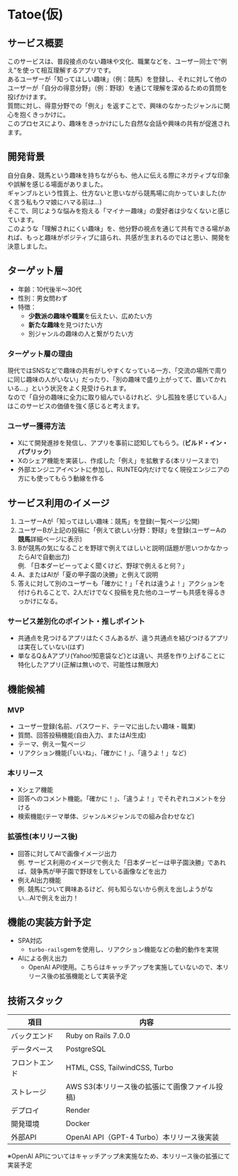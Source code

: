 # Tatoe(仮)

##  サービス概要
このサービスは、普段接点のない趣味や文化、職業などを、ユーザー同士で“例え”を使って相互理解するアプリです。<br>
あるユーザーが「知ってほしい趣味」（例：競馬）を登録し、それに対して他のユーザーが「自分の得意分野」（例：野球）を通じて理解を深めるための質問を投げかけます。<br>
質問に対し、得意分野での「例え」を返すことで、興味のなかったジャンルに関心を抱くきっかけに。<br>
このプロセスにより、趣味をきっかけにした自然な会話や興味の共有が促進されます。

## 開発背景
自分自身、競馬という趣味を持ちながらも、他人に伝える際にネガティブな印象や誤解を感じる場面がありました。<br>
ギャンブルという性質上、仕方ないと思いながら競馬場に向かっていました(かく言う私もウマ娘にハマる前は...)<br>
そこで、同じような悩みを抱える「マイナー趣味」の愛好者は少なくないと感じています。<br>
このような「理解されにくい趣味」を、他分野の視点を通じて共有できる場があれば、もっと趣味がポジティブに語られ、共感が生まれるのではと思い、開発を決意しました。

## ターゲット層
- 年齢：10代後半〜30代
- 性別：男女問わず
- 特徴：
   - **少数派の趣味や職業**を伝えたい、広めたい方
   - **新たな趣味**を見つけたい方
   - 別ジャンルの趣味の人と繋がりたい方

### ターゲット層の理由
現代ではSNSなどで趣味の共有がしやすくなっている一方、「交流の場所で周りに同じ趣味の人がいない」だったり、「別の趣味で盛り上がってて、置いてかれいる...」という状況をよく見受けられます。<br>
なので「自分の趣味に全力に取り組んでいるけれど、少し孤独を感じている人」はこのサービスの価値を強く感じると考えます。

### ユーザー獲得方法
- Xにて開発進捗を発信し、アプリを事前に認知してもらう。(**ビルド・イン・パブリック**)
- Xのシェア機能を実装し、作成した「例え」を拡散する(本リリースまで)
- 外部エンジニアイベントに参加し、RUNTEQ内だけでなく現役エンジニアの方にも使ってもらう動線を作る

## サービス利用のイメージ

1. ユーザーAが「知ってほしい趣味：競馬」を登録(一覧ページ公開)
2. ユーザーBが上記の投稿に「例えて欲しい分野：野球」を登録(ユーザーAの**競馬**詳細ページに表示)
3. Bが競馬の気になることを野球で例えてほしいと説明(話題が思いつかなかったらAIで自動出力)<br>
   例. 「日本ダービーってよく聞くけど、野球で例えると何？」
4. A、またはAIが「夏の甲子園の決勝」と例えて説明
5. 答えに対して別のユーザーも「確かに！」「それは違うよ！」アクションを付けられることで、2人だけでなく投稿を見た他のユーザーも共感を得るきっかけになる。

### サービス差別化のポイント・推しポイント
- 共通点を見つけるアプリはたくさんあるが、違う共通点を結びつけるアプリは実在していない(はず)
- 単なるQ＆Aアプリ(Yahoo!知恵袋など)とは違い、共感を作り上げることに特化したアプリ(正解は無いので、可能性は無限大)

## 機能候補
### MVP
- ユーザー登録(名前、パスワード、テーマに出したい趣味・職業)
- 質問、回答投稿機能(自由入力、またはAI生成)
- テーマ、例え一覧ページ
- リアクション機能(「いいね」、「確かに！」、「違うよ！」など)

### 本リリース
- Xシェア機能
- 回答へのコメント機能。「確かに！」、「違うよ！」でそれぞれコメントを分ける
- 検索機能(テーマ単体、ジャンル✕ジャンルでの組み合わせなど)

### 拡張性(本リリース後)
- 回答に対してAIで画像イメージ出力<br>
  例. サービス利用のイメージで例えた「日本ダービーは甲子園決勝」であれば、競争馬が甲子園で野球をしている画像などを出力
- 例えAI出力機能<br>
  例. 競馬について興味あるけど、何も知らないから例えを出しようがない...AIで例えを出力！

## 機能の実装方針予定
- SPA対応
   - `turbo-rails`gemを使用し、リアクション機能などの動的動作を実現
- AIによる例え出力
   - OpenAI API使用。こちらはキャッチアップを実施していないので、本リリース後の拡張機能として実装予定


## 技術スタック

| 項目      | 内容                                                   |
| ------- | ---------------------------------------------------- |
| バックエンド  | Ruby on Rails 7.0.0                                  |
| データベース  | PostgreSQL                                           |
| フロントエンド | HTML, CSS, TailwindCSS, Turbo                        |
| ストレージ   | AWS S3(本リリース後の拡張にて画像ファイル投稿)               |
| デプロイ    | Render |
| 開発環境    | Docker |
| 外部API    | OpenAI API（GPT-4 Turbo）本リリース後実装                  |

※OpenAI APIについてはキャッチアップ未実施なため、本リリース後の拡張にて実装予定
